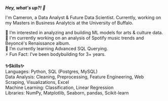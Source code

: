 <b><i> Hey, what's up?! :wave: </i></b>

I'm Cameron, a Data Analyst & Future Data Scientist. Currently, working on my Masters in Business Analytcis at the University of Buffalo. 

👀 I’m interested in analyzing and building ML models for arts & culture data.<br>
:musical_note: I'm currently working on an analysis of Spotify music trends and Beyoncé's Renaissance album.<br>
🌱 I’m currently learning Advanced SQL Querying. <br>
:zap: Fun Fact: I've been bodybuilding for 3+ years. <br>

<b>✨Skills✨</b><br>
Languages: Python, SQL (Postgres, MySQL) <br>
Data Analysis: Cleaning, Preprocessing, Feature Engineering, Web Scraping, Visualizations, Excel <br>
Machine Learning: Classification, Linear Regression <br>
Libraries: NumPy, Matplotlib, Seaborn, pandas, Scikit-learn <br>

<!---
Cameron-M-Bailey/Cameron-M-Bailey is a ✨ special ✨ repository because its `README.md` (this file) appears on your GitHub profile.
You can click the Preview link to take a look at your changes.
--->
